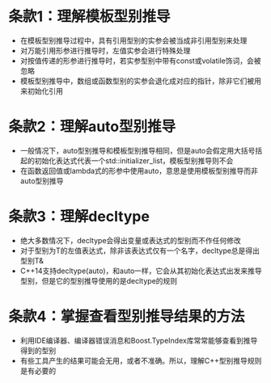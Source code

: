 # 条款1：理解模板型别推导
* 在模板型别推导过程中，具有引用型别的实参会被当成非引用型别来处理
* 对万能引用形参进行推导时，左值实参会进行特殊处理
* 对按值传递的形参进行推导时，若实参型别中带有const或volatile饰词，会被忽略
* 模板型别推导中，数组或函数型别的实参会退化成对应的指针，除非它们被用来初始化引用

# 条款2：理解auto型别推导
* 一般情况下，auto型别推导和模板型别推导相同，但是auto会假定用大括号括起的初始化表达式代表一个std::initializer_list，模板型别推导则不会
* 在函数返回值或lambda式的形参中使用auto，意思是使用模板型别推导而非auto型别推导

# 条款3：理解decltype
* 绝大多数情况下，decltype会得出变量或表达式的型别而不作任何修改
* 对于型别为T的左值表达式，除非该表达式仅有一个名字，decltype总是得出型别T&
* C++14支持decltype(auto)，和auto一样，它会从其初始化表达式出发来推导型别，但是它的型别推导使用的是decltype的规则

# 条款4：掌握查看型别推导结果的方法
* 利用IDE编译器、编译器错误消息和Boost.TypeIndex库常常能够查看到推导得到的型别
* 有些工具产生的结果可能会无用，或者不准确。所以，理解C++型别推导规则是有必要的
